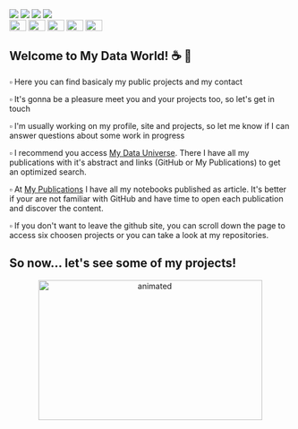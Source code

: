 <div> 
  <a href = "mailto:leticiaplang@gmail.com"><img src="https://img.shields.io/badge/-Gmail-202020?style=for-the-badge&logo=gmail&logoColor=white" target="_blank"></a>
  <a href="https://www.linkedin.com/in/leticiaplang" target="_blank"><img src="https://img.shields.io/badge/-LinkedIn-202020?style=for-the-badge&logo=linkedin&logoColor=white" target="_blank"></a> 
  <a href="https://leticiaplang.github.io" target="_blank"><img src="https://img.shields.io/badge/My_Data_World-202020?style=for-the-badge&logo=blog&logoColor=white" target="_blank"></a>
  <a href="https://leticiaplang.github.io/lpl_posts/" target="_blank"><img src="https://img.shields.io/badge/My Publications-202020?style=for-the-badge&logo=blog&logoColor=white" target="_blank"></a>
</div>

<div>
  <img align="center" height="20" width="30" src="https://www.svgrepo.com/show/354238/python.svg">                                                                                                 
  <img align="center" height="20" width="30" src="https://www.svgrepo.com/show/331760/sql-database-generic.svg">                                                                                                                              
  <img align="center" height="20" width="30" src="https://upload.wikimedia.org/wikipedia/commons/thumb/c/cf/New_Power_BI_Logo.svg/2048px-New_Power_BI_Logo.svg.png">    
  <img align="center" height="20" width="30" src="https://www.svgrepo.com/show/354428/tableau-icon.svg">    

  <img align="center" height="20" width="30" src="https://cdn.jsdelivr.net/gh/devicons/devicon/icons/figma/figma-original.svg">                                                                                                                                                                                                                                  
</div>

##

## Welcome to My Data World! ☕ 🍪

▫️ Here you can find basicaly my public projects and my contact   
                                                                                                                    
▫️ It's gonna be a pleasure meet you and your projects too, so let's get in touch 
                                                                                                                    
▫️ I'm usually working on my profile, site and projects, so let me know if I can answer questions about some work in progress
                                                                                                                    
▫️ I recommend you access [My Data Universe](https://leticiaplang.github.io). There I have all my publications with it's abstract and links (GitHub or My Publications) to get an optimized search.

▫️ At [My Publications](https://leticiaplang.github.io/lpl_posts/) I have all my notebooks published as article. It's better if your are not familiar with GitHub and have time to open each publication and discover the content.

▫️ If you don't want to leave the github site, you can scroll down the page to access six choosen projects or you can take a look at my repositories.

                                                                                                                    
## So now... let's see some of my projects!                                                                                                                          


<p align="center">
<img src="https://media3.giphy.com/media/fUXZfIDUl8K7lJJ9KK/giphy.gif?cid=ecf05e47jlbezfbgw5vdz30dqtv6kslq8qguejbj0bkwc5y0&rid=giphy.gif&ct=g" alt="animated" width="400" height="250" /> </p> 

 
